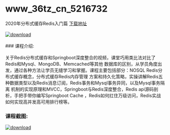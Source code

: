 # www_36tz_cn_5216732
2020年分布式缓存Redis入门篇
[下载地址](http://www.36tz.cn/article/5216732 "下载地址")
<br/></br>[![download](http://36tz.cn/muke_img/2020_12_2-16-300x170.png "下载地址")](http://www.36tz.cn/article/5216732 "下载地址")
<br/></br>### 课程介绍:<br/></br>关于Redis分布式缓存和Springboot深度整合的视频，课堂巧用类比法对比了Redis和Mysql、MongoDB、Memcached等其他 数据库的区别，从学员角度出发，通过各种方法让学员无缝学习和掌握。课程主要包括部分：NOSQL Redis分布式缓存概念，分布式缓存Redis内存管理 方案和持久化策略，实操讲解Redis五种数据类型以及Redis消息订阅，Redis事务和Mysql事务异同，以及Mysql事务隔离 机制的实现原理和MVCC，Springboot与Redis深度整合，Redis api源码剖析，手把手带你编写Springboot Cache ，Redis如何扛住万级访问，Redis实战如何实现高并发高可用排行榜等。

### 课程截图:
[![download](http://36tz.cn/muke_img/2020_12_1-17.png "下载地址")](http://www.36tz.cn/article/5216732 "下载地址")
